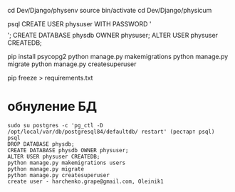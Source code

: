 cd Dev/Django/physenv
source bin/activate
cd Dev/Django/physicum

psql
CREATE USER physuser WITH PASSWORD '$$$$';
CREATE DATABASE physdb OWNER physuser;
ALTER USER physuser CREATEDB;

pip install psycopg2
python manage.py makemigrations
python manage.py migrate
python manage.py createsuperuser

pip freeze > requirements.txt


# обнуление БД

```
sudo su postgres -c 'pg_ctl -D /opt/local/var/db/postgresql84/defaultdb/ restart' (рестарт psql)
psql
DROP DATABASE physdb;
CREATE DATABASE physdb OWNER physuser;
ALTER USER physuser CREATEDB;
python manage.py makemigrations users
python manage.py migrate
python manage.py createsuperuser
create user - harchenko.grape@gmail.com, Oleinik1
```
